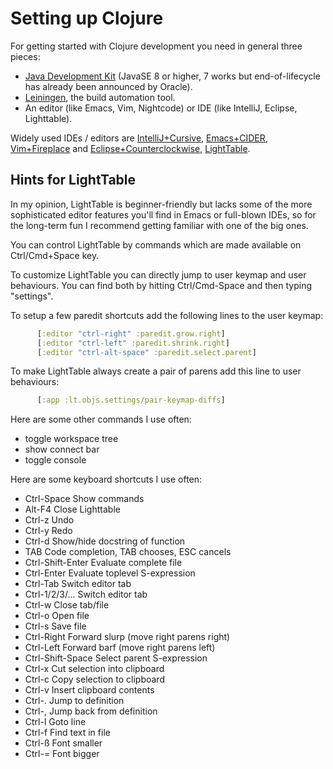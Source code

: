 # Setting up Clojure

For getting started with Clojure development you need in general three pieces:

- [Java Development Kit](http://www.oracle.com/technetwork/java/javase/downloads)
  (JavaSE 8 or higher, 7 works but end-of-lifecycle has already been
  announced by Oracle).
- [Leiningen](http://leiningen.org/), the build automation tool.
- An editor (like Emacs, Vim, Nightcode) or IDE (like IntelliJ, Eclipse, Lighttable).


Widely used IDEs / editors are
[IntelliJ+Cursive](https://cursiveclojure.com/),
[Emacs+CIDER](http://clojure-doc.org/articles/tutorials/emacs.html),
[Vim+Fireplace](http://www.neo.com/2014/02/25/getting-started-with-clojure-in-vim) and
[Eclipse+Counterclockwise](http://www.falkoriemenschneider.de/a__2014-05-27__Configuring-Eclipse-for-Clojure.html),
[LightTable](http://lighttable.com/).


## Hints for LightTable

In my opinion, LightTable is beginner-friendly but lacks some of the
more sophisticated editor features you'll find in Emacs or full-blown
IDEs, so for the long-term fun I recommend getting familiar with one
of the big ones.

You can control LightTable by commands which are made available on
Ctrl/Cmd+Space key.

To customize LightTable you can directly jump to user keymap and user behaviours. You can find both by hitting Ctrl/Cmd-Space and then typing "settings".

To setup a few paredit shortcuts add the following lines to the user keymap:
```clojure
      [:editor "ctrl-right" :paredit.grow.right]
      [:editor "ctrl-left" :paredit.shrink.right]
      [:editor "ctrl-alt-space" :paredit.select.parent]
```

To make LightTable always create a pair of parens add this line to user behaviours:
```clojure
      [:app :lt.objs.settings/pair-keymap-diffs]
```

Here are some other commands I use often:

  - toggle workspace tree
  - show connect bar
  - toggle console

Here are some keyboard shortcuts I use often:

  - Ctrl-Space        Show commands
  - Alt-F4            Close Lighttable
  - Ctrl-z            Undo
  - Ctrl-y            Redo
  - Ctrl-d            Show/hide docstring of function
  - TAB               Code completion, TAB chooses, ESC cancels
  - Ctrl-Shift-Enter  Evaluate complete file
  - Ctrl-Enter        Evaluate toplevel S-expression
  - Ctrl-Tab          Switch editor tab
  - Ctrl-1/2/3/...    Switch editor tab
  - Ctrl-w            Close tab/file
  - Ctrl-o            Open file
  - Ctrl-s            Save file
  - Ctrl-Right        Forward slurp (move right parens right)
  - Ctrl-Left         Forward barf (move right parens left)
  - Ctrl-Shift-Space  Select parent S-expression
  - Ctrl-x            Cut selection into clipboard
  - Ctrl-c            Copy selection to clipboard
  - Ctrl-v            Insert clipboard contents
  - Ctrl-.            Jump to definition
  - Ctrl-,            Jump back from definition
  - Ctrl-l            Goto line
  - Ctrl-f            Find text in file
  - Ctrl-ß            Font smaller
  - Ctrl-=            Font bigger

